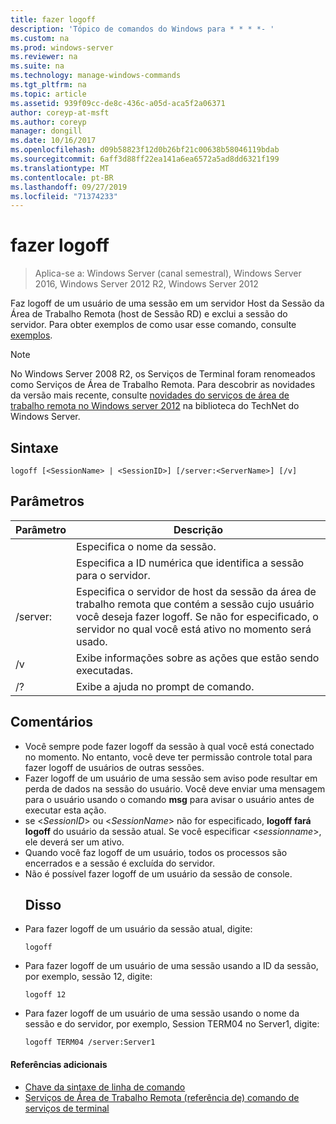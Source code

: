 ```yaml
---
title: fazer logoff
description: 'Tópico de comandos do Windows para * * * *- '
ms.custom: na
ms.prod: windows-server
ms.reviewer: na
ms.suite: na
ms.technology: manage-windows-commands
ms.tgt_pltfrm: na
ms.topic: article
ms.assetid: 939f09cc-de8c-436c-a05d-aca5f2a06371
author: coreyp-at-msft
ms.author: coreyp
manager: dongill
ms.date: 10/16/2017
ms.openlocfilehash: d09b58823f12d0b26bf21c00638b58046119bdab
ms.sourcegitcommit: 6aff3d88ff22ea141a6ea6572a5ad8dd6321f199
ms.translationtype: MT
ms.contentlocale: pt-BR
ms.lasthandoff: 09/27/2019
ms.locfileid: "71374233"
---
```

# <a name="logoff"></a>fazer logoff

>Aplica-se a: Windows Server (canal semestral), Windows Server 2016, Windows Server 2012 R2, Windows Server 2012

Faz logoff de um usuário de uma sessão em um servidor Host da Sessão da Área de Trabalho Remota (host de Sessão RD) e exclui a sessão do servidor.
Para obter exemplos de como usar esse comando, consulte [exemplos](#BKMK_examples).

> [!NOTE]
> No Windows Server 2008 R2, os Serviços de Terminal foram renomeados como Serviços de Área de Trabalho Remota. Para descobrir as novidades da versão mais recente, consulte [novidades do serviços de área de trabalho remota no Windows server 2012](https://technet.microsoft.com/library/hh831527) na biblioteca do TechNet do Windows Server.

## <a name="syntax"></a>Sintaxe
```
logoff [<SessionName> | <SessionID>] [/server:<ServerName>] [/v]
```
## <a name="parameters"></a>Parâmetros

|      Parâmetro       |                                                                             Descrição                                                                              |
|----------------------|----------------------------------------------------------------------------------------------------------------------------------------------------------------------|
|    <SessionName>     |                                                                  Especifica o nome da sessão.                                                                  |
|     <SessionID>      |                                                 Especifica a ID numérica que identifica a sessão para o servidor.                                                 |
| /server:<ServerName> | Especifica o servidor de host da sessão da área de trabalho remota que contém a sessão cujo usuário você deseja fazer logoff. Se não for especificado, o servidor no qual você está ativo no momento será usado. |
|          /v          |                                                       Exibe informações sobre as ações que estão sendo executadas.                                                        |
|          /?          |                                                                 Exibe a ajuda no prompt de comando.                                                                 |

## <a name="remarks"></a>Comentários
- Você sempre pode fazer logoff da sessão à qual você está conectado no momento. No entanto, você deve ter permissão controle total para fazer logoff de usuários de outras sessões.
- Fazer logoff de um usuário de uma sessão sem aviso pode resultar em perda de dados na sessão do usuário. Você deve enviar uma mensagem para o usuário usando o comando **msg** para avisar o usuário antes de executar esta ação.
- se <*SessionID*> ou <*SessionName*> não for especificado, **logoff fará logoff** do usuário da sessão atual. Se você especificar <*sessionname*>, ele deverá ser um ativo.
- Quando você faz logoff de um usuário, todos os processos são encerrados e a sessão é excluída do servidor.
- Não é possível fazer logoff de um usuário da sessão de console.
  ## <a name="BKMK_examples"></a>Disso
- Para fazer logoff de um usuário da sessão atual, digite:
  ```
  logoff
  ```
- Para fazer logoff de um usuário de uma sessão usando a ID da sessão, por exemplo, sessão 12, digite:
  ```
  logoff 12
  ```
- Para fazer logoff de um usuário de uma sessão usando o nome da sessão e do servidor, por exemplo, Session TERM04 no Server1, digite:
  ```
  logoff TERM04 /server:Server1
  ```

#### <a name="additional-references"></a>Referências adicionais
-   [Chave da sintaxe de linha de comando](command-line-syntax-key.md)
-   [Serviços de Área de Trabalho Remota &#40;referência de&#41; comando de serviços de terminal](remote-desktop-services-terminal-services-command-reference.md)
